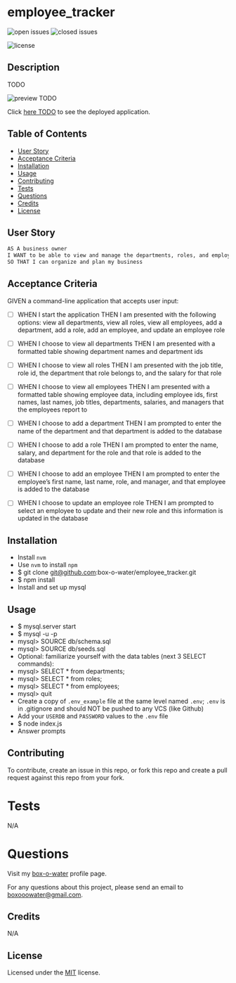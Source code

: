 # employee_tracker

![open issues](https://img.shields.io/github/issues-raw/box-o-water/employee_tracker)
![closed issues](https://img.shields.io/github/issues-closed-raw/box-o-water/employee_tracker)

![license](https://img.shields.io/static/v1?label=license&message=MIT&color=blue)

## Description

TODO

![preview TODO](/public/assets/images/employee_tracker_preview.png)

Click [here TODO](https://) to see the deployed application.

## Table of Contents

- [User Story](#user-story)
- [Acceptance Criteria](#acceptance-criteria)
- [Installation](#installation)
- [Usage](#usage)
- [Contributing](#contributing)
- [Tests](#tests)
- [Questions](#questions)
- [Credits](#credits)
- [License](#license)

## User Story

```md
AS A business owner
I WANT to be able to view and manage the departments, roles, and employees in my company
SO THAT I can organize and plan my business
```

## Acceptance Criteria

GIVEN a command-line application that accepts user input:

- [ ] WHEN I start the application
      THEN I am presented with the following options: view all departments, view all roles, view all employees, add a department, add a role, add an employee, and update an employee role

- [ ] WHEN I choose to view all departments
      THEN I am presented with a formatted table showing department names and department ids

- [ ] WHEN I choose to view all roles
      THEN I am presented with the job title, role id, the department that role belongs to, and the salary for that role

- [ ] WHEN I choose to view all employees
      THEN I am presented with a formatted table showing employee data, including employee ids, first names, last names, job titles, departments, salaries, and managers that the employees report to

- [ ] WHEN I choose to add a department
      THEN I am prompted to enter the name of the department and that department is added to the database

- [ ] WHEN I choose to add a role
      THEN I am prompted to enter the name, salary, and department for the role and that role is added to the database

- [ ] WHEN I choose to add an employee
      THEN I am prompted to enter the employee’s first name, last name, role, and manager, and that employee is added to the database

- [ ] WHEN I choose to update an employee role
      THEN I am prompted to select an employee to update and their new role and this information is updated in the database

## Installation

- Install `nvm`
- Use `nvm` to install `npm`
- $ git clone git@github.com:box-o-water/employee_tracker.git
- $ npm install
- Install and set up mysql

## Usage

- $ mysql.server start
- $ mysql -u <user> -p
- mysql> SOURCE db/schema.sql
- mysql> SOURCE db/seeds.sql
- Optional: familiarize yourself with the data tables (next 3 SELECT commands):
- mysql> SELECT \* from departments;
- mysql> SELECT \* from roles;
- mysql> SELECT \* from employees;
- mysql> quit
- Create a copy of `.env_example` file at the same level named `.env`; `.env` is in .gitignore and should NOT be pushed to any VCS (like Github)
- Add your `USERDB` and `PASSWORD` values to the `.env` file
- $ node index.js
- Answer prompts

## Contributing

To contribute, create an issue in this repo, or fork this repo and create a pull request against this repo from your fork.

# Tests

N/A

# Questions

Visit my [box-o-water](https://github.com/box-o-water) profile page.

For any questions about this project, please send an email to <boxooowater@gmail.com>.

## Credits

N/A

## License

Licensed under the [MIT](/LICENSE) license.
